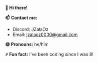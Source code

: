 **👋 Hi there!**

**📫 Contact me:**

* Discord: JZalaOz
* Email: jzalaoz0000@gmail.com

**😄 Pronouns:** he/him

**⚡ Fun fact:** I've been coding since I was 8!
